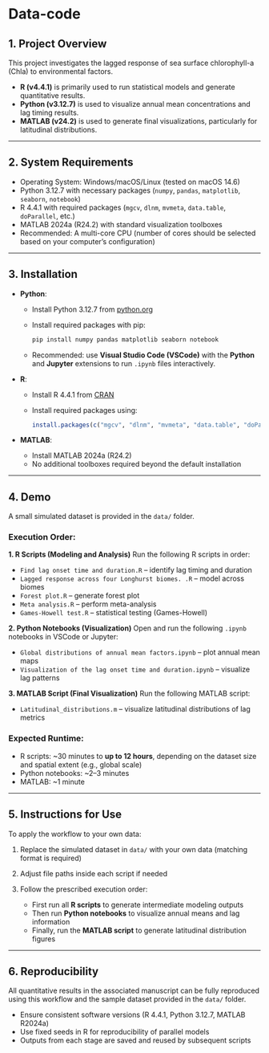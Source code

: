 # Data-code

## 1. Project Overview

This project investigates the lagged response of sea surface chlorophyll-a (Chla) to environmental factors.

* **R (v4.4.1)** is primarily used to run statistical models and generate quantitative results.
* **Python (v3.12.7)** is used to visualize annual mean concentrations and lag timing results.
* **MATLAB (v24.2)** is used to generate final visualizations, particularly for latitudinal distributions.

---

## 2. System Requirements

* Operating System: Windows/macOS/Linux (tested on macOS 14.6)
* Python 3.12.7 with necessary packages (`numpy`, `pandas`, `matplotlib`, `seaborn`, `notebook`)
* R 4.4.1 with required packages (`mgcv`, `dlnm`, `mvmeta`, `data.table`, `doParallel`, etc.)
* MATLAB 2024a (R24.2) with standard visualization toolboxes
* Recommended: A multi-core CPU (number of cores should be selected based on your computer’s configuration)

---

## 3. Installation

* **Python**:

  * Install Python 3.12.7 from [python.org](https://www.python.org)
  * Install required packages with pip:

    ```bash
    pip install numpy pandas matplotlib seaborn notebook
    ```
  * Recommended: use **Visual Studio Code (VSCode)** with the **Python** and **Jupyter** extensions to run `.ipynb` files interactively.

* **R**:

  * Install R 4.4.1 from [CRAN](https://cran.r-project.org)
  * Install required packages using:

    ```r
    install.packages(c("mgcv", "dlnm", "mvmeta", "data.table", "doParallel"))
    ```

* **MATLAB**:

  * Install MATLAB 2024a (R24.2)
  * No additional toolboxes required beyond the default installation

---

## 4. Demo

A small simulated dataset is provided in the `data/` folder.

### Execution Order:

**1. R Scripts (Modeling and Analysis)**
Run the following R scripts in order:

* `Find lag onset time and duration.R` – identify lag timing and duration
* `Lagged response across four Longhurst biomes. .R` – model across biomes
* `Forest plot.R` – generate forest plot
* `Meta analysis.R` – perform meta-analysis
* `Games-Howell test.R` – statistical testing (Games-Howell)

**2. Python Notebooks (Visualization)**
Open and run the following `.ipynb` notebooks in VSCode or Jupyter:

* `Global distributions of annual mean factors.ipynb` – plot annual mean maps
* `Visualization of the lag onset time and duration.ipynb` – visualize lag patterns

**3. MATLAB Script (Final Visualization)**
Run the following MATLAB script:

* `Latitudinal_distributions.m` – visualize latitudinal distributions of lag metrics

### Expected Runtime:

* R scripts: \~30 minutes to **up to 12 hours**, depending on the dataset size and spatial extent (e.g., global scale)
* Python notebooks: \~2–3 minutes
* MATLAB: \~1 minute

---

## 5. Instructions for Use

To apply the workflow to your own data:

1. Replace the simulated dataset in `data/` with your own data (matching format is required)
2. Adjust file paths inside each script if needed
3. Follow the prescribed execution order:

   * First run all **R scripts** to generate intermediate modeling outputs
   * Then run **Python notebooks** to visualize annual means and lag information
   * Finally, run the **MATLAB script** to generate latitudinal distribution figures

---

## 6. Reproducibility

All quantitative results in the associated manuscript can be fully reproduced using this workflow and the sample dataset provided in the `data/` folder.

* Ensure consistent software versions (R 4.4.1, Python 3.12.7, MATLAB R2024a)
* Use fixed seeds in R for reproducibility of parallel models
* Outputs from each stage are saved and reused by subsequent scripts

